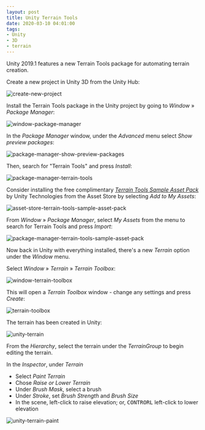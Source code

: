 ```yaml
---
layout: post
title: Unity Terrain Tools
date: 2020-03-10 04:01:00
tags:
- Unity
- 3D
- terrain
---
```



Unity 2019.1 features a new Terrain Tools package for automating terrain creation.

Create a new project in Unity 3D from the Unity Hub:

![create-new-project](https://labs.jasonsturges.com/unity/terrain-tools/create-new-project.png)

Install the Terrain Tools package in the Unity project by going to *Window* &raquo; *Package Manager*:

![window-package-manager](https://labs.jasonsturges.com/unity/terrain-tools/window-package-manager.png)

In the *Package Manager* window, under the *Advanced* menu select *Show preview packages*:

![package-manager-show-preview-packages](https://labs.jasonsturges.com/unity/terrain-tools/package-manager-show-preview-packages.png)

Then, search for "Terrain Tools" and press *Install*:

![package-manager-terrain-tools](https://labs.jasonsturges.com/unity/terrain-tools/package-manager-terrain-tools.png)

Consider installing the free complimentary *[Terrain Tools Sample Asset Pack](https://assetstore.unity.com/packages/2d/textures-materials/terrain-tools-sample-asset-pack-145808)* by Unity Technologies from the Asset Store by selecting *Add to My Assets*:

![asset-store-terrain-tools-sample-asset-pack](https://labs.jasonsturges.com/unity/terrain-tools/asset-store-terrain-tools-sample-asset-pack.png)

From *Window* &raquo; *Package Manager*, select *My Assets* from the menu to search for Terrain Tools and press *Import*:

![package-manager-terrain-tools-sample-asset-pack](https://labs.jasonsturges.com/unity/terrain-tools/package-manager-terrain-tools-sample-asset-pack.png)

Now back in Unity with everything installed, there's a new *Terrain* option under the *Window* menu.

Select *Window* &raquo; *Terrain* &raquo; *Terrain Toolbox*:

![window-terrain-toolbox](https://labs.jasonsturges.com/unity/terrain-tools/window-terrain-toolbox.png)

This will open a *Terrain Toolbox* window - change any settings and press *Create*:

![terrain-toolbox](https://labs.jasonsturges.com/unity/terrain-tools/terrain-toolbox.png)

The terrain has been created in Unity:

![unity-terrain](https://labs.jasonsturges.com/unity/terrain-tools/unity-terrain.png)

From the *Hierarchy*, select the terrain under the *TerrainGroup* to begin editing the terrain.

In the *Inspector*, under *Terrain*

- Select *Paint Terrain*
- Chose *Raise or Lower Terrain*
- Under *Brush Mask*, select a brush
- Under *Stroke*, set *Brush Strength* and *Brush Size*
- In the scene, left-click to raise elevation; or, <kbd>CONTRORL</kbd> left-click to lower elevation

![unity-terrain-paint](https://labs.jasonsturges.com/unity/terrain-tools/unity-terrain-paint.gif)
